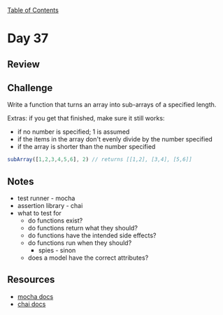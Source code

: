 
[Table of Contents](/README.md)

# Day 37

## Review

## Challenge
Write a function that turns an array into sub-arrays of a specified length.

Extras: if you get that finished, make  sure it still works:
- if no number is specified; 1 is assumed
- if the items in the array don't evenly divide by the number specified
- if the array is shorter than the number specified

```js
subArray([1,2,3,4,5,6], 2) // returns [[1,2], [3,4], [5,6]]
```

## Notes
- test runner - mocha
- assertion library - chai
- what to test for
	- do functions exist?
	- do functions return what they should?
	- do functions have the intended side effects?
	- do functions run when they should?
		- spies - sinon
	- does a model have the correct attributes?

## Resources
- [mocha docs](https://mochajs.org/)
- [chai docs](http://chaijs.com/api/bdd/)
